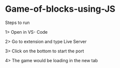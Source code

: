 # Game-of-blocks-using-JS

Steps to run

1> Open in VS- Code


2> Go to extension and type Live Server


3> Click on the bottom to start the port 


4> The game would be loading in the new tab